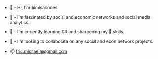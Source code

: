 - 👋 - Hi, I’m @misacodes
- 👀 - I’m fascinated by social and economic networks and social media analytics.
- 🌱 - I’m currently learning C# and sharpening my 🐍 skills.
- 🚀 - I’m looking to collaborate on any social and econ network projects.

- 📫 fric.michaela@gmail.com

<!---
misacodes/misacodes is a ✨ special ✨ repository because its `README.md` (this file) appears on your GitHub profile.
You can click the Preview link to take a look at your changes.
--->
